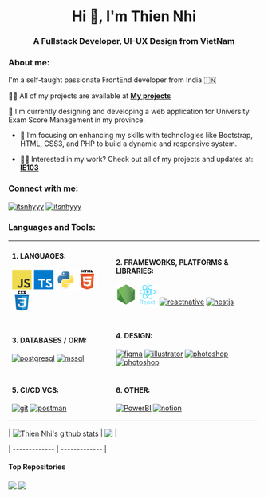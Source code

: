 <h1 align="center">Hi 👋, I'm Thien Nhi</h1>
<h3 align="center">A Fullstack Developer, UI-UX Design from VietNam</h3>

<h3>About me: </h3>
I'm a self-taught passionate FrontEnd developer from India 🇮🇳

👨‍💻 All of my projects are available at [**My projects**](https://github.com/pthao207203?tab=repositories)


🔭 I'm currently designing and developing a web application for University Exam Score Management in my province.

- 🌱 I’m focusing on enhancing my skills with technologies like Bootstrap, HTML, CSS3, and PHP to build a dynamic and responsive system.

- 👨‍💻 Interested in my work? Check out all of my projects and updates at: [**IE103**](https://github.com/pthao207203/IE103)

<h3>Connect with me:</h3>
<p align="left">
<a href="https://fb.com/itsnhyyy" target="blank"><img align="center" src="https://raw.githubusercontent.com/rahuldkjain/github-profile-readme-generator/master/src/images/icons/Social/facebook.svg" alt="itsnhyyy" height="30" width="40" /></a>
<a href="https://instagram.com/itsnhyyy" target="blank"><img align="center" src="https://raw.githubusercontent.com/rahuldkjain/github-profile-readme-generator/master/src/images/icons/Social/instagram.svg" alt="itsnhyyy" height="30" width="40" /></a>
</p>

<h3 align="left">Languages and Tools:</h3>

<table>
<tr>
<td>
  
#### 1. LANGUAGES:
[<img src="https://raw.githubusercontent.com/devicons/devicon/master/icons/javascript/javascript-original.svg" alt="javascript" width="40" height="40"/>](https://developer.mozilla.org/en-US/docs/Web/JavaScript)
[<img src="https://raw.githubusercontent.com/devicons/devicon/master/icons/typescript/typescript-original.svg" alt="typescript" width="40" height="40"/>](https://www.typescriptlang.org/)
[<img src="https://raw.githubusercontent.com/devicons/devicon/master/icons/python/python-original.svg" alt="python" width="40" height="40"/>](https://www.python.org)
[<img src="https://raw.githubusercontent.com/devicons/devicon/master/icons/html5/html5-original-wordmark.svg" alt="html5" width="40" height="40"/>](https://www.w3.org/html/)
[<img src="https://raw.githubusercontent.com/devicons/devicon/master/icons/css3/css3-original-wordmark.svg" alt="css3" width="40" height="40"/>](https://www.w3schools.com/css/)
</td>
<td>
  
#### 2. FRAMEWORKS, PLATFORMS & LIBRARIES:
[<img src="https://raw.githubusercontent.com/github/explore/80688e429a7d4ef2fca1e82350fe8e3517d3494d/topics/nodejs/nodejs.png" alt="nodejs" width="40" height="40"/>](https://nodejs.org)
[<img src="https://raw.githubusercontent.com/devicons/devicon/master/icons/react/react-original-wordmark.svg" alt="react" width="40" height="40"/>](https://reactjs.org/)
[<img src="https://reactnative.dev/img/header_logo.svg" alt="reactnative" width="40" height="40"/>](https://reactnative.dev/)
[<img src="https://nestjs.com/img/logo-small.svg" alt="nestjs" width="40" height="40"/>](https://nestjs.com/)

</td>
</tr>
<tr>
<td>
  
#### 3. DATABASES / ORM:
[<img src="https://www.postgresql.org/media/img/about/press/elephant.png" alt="postgresql" width="40" height="40"/>]([https://www.postgresql.org/])
[<img src="https://www.svgrepo.com/show/303229/microsoft-sql-server-logo.svg" alt="mssql" width="40" height="40"/>](https://www.microsoft.com/en-us/sql-server)

</td>
<td>

#### 4. DESIGN:
[<img src="https://www.vectorlogo.zone/logos/figma/figma-icon.svg" alt="figma" width="40" height="40"/>](https://www.figma.com/)
[<img src="https://www.vectorlogo.zone/logos/adobe_illustrator/adobe_illustrator-icon.svg" alt="illustrator" width="40" height="40"/>](https://www.adobe.com/in/products/illustrator.html)
[<img src="https://th.bing.com/th?id=OSAAS.7F34B6871FC320DC9A07CEE1A931250E&w=72&h=72&c=17&rs=1&o=6&dpr=2&pid=5.1" alt="photoshop" width="40" height="40"/>](https://www.photoshop.com/en)
[<img src="https://th.bing.com/th?id=OSAAS.EB97D457B4655D7F60FBC08ADEA64E8C&w=72&h=72&c=17&rs=1&o=6&dpr=2&pid=5.1" alt="photoshop" width="40" height="40"/>](https://www.photoshop.com/en)

</td>
</tr>
<tr>
<td>
  
#### 5. CI/CD VCS:
[<img src="https://www.vectorlogo.zone/logos/git-scm/git-scm-icon.svg" alt="git" width="40" height="40"/>](https://git-scm.com/)
[<img src="https://www.vectorlogo.zone/logos/getpostman/getpostman-icon.svg" alt="postman" width="40" height="40"/>](https://postman.com)

</td>
<td>

#### 6. OTHER:
[<img src="https://th.bing.com/th?id=OSK.a7177a97eea720a74a2020d18260a6a0&w=46&h=46&c=11&rs=1&qlt=80&o=6&dpr=2&pid=SANGAM" alt="PowerBI" width="40" height="40"/>](https://git-scm.com/)
[<img src="https://th.bing.com/th?q=Notion+PNG&w=50&h=50&c=7&rs=1&p=0&o=5&dpr=2&pid=1.7&mkt=en-WW&cc=VN&setlang=en&adlt=strict&t=1" alt="notion" width="40" height="40"/>](https://www.notion.so/)

</td>
</tr>
</table>   

| <a href="https://github.com/2itsnhyyy/Website-Project"><img align="center" src="https://github-readme-stats.vercel.app/api?username=2itsnhyyy&show_icons=true&include_all_commits=true&theme=buefy&hide_border=true" alt="Thien Nhi's github stats" /></a> | 
<a href="https://github.com/2itsnhyyy/Website-Project"><img align="center" src="https://github-readme-stats.vercel.app/api/top-langs/?username=2itsnhyyy&layout=compact&theme=buefy&hide_border=true" /></a> |

| ------------- | ------------- |

#### Top Repositories


<a href="https://github.com/2itsnhyyy/github-readme-stats">
  <img align="center" src="https://github-readme-stats.vercel.app/api/pin/?username=2itsnhyyy&repo=github-readme-stats&theme=buefy" />
</a>
<a href="https://github.com/2itsnhyyy/anuraghazra.github.io">
  <img align="center" src="https://github-readme-stats.vercel.app/api/pin/?username=2itsnhyyy&repo=anuraghazra.github.io&theme=buefy" />
</a>

<br />
<br />
